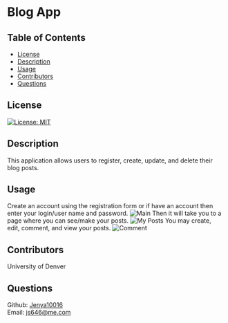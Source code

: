 # Blog App

## Table of Contents

- [License](#license)
- [Description](#description)
- [Usage](#instructions)
- [Contributors](#contributors)
- [Questions](#questions)

## License

[![License: MIT](https://img.shields.io/badge/License-MIT-yellow.svg)](https://opensource.org/licenses/MIT)

## Description

This application allows users to register, create, update, and delete their blog posts.

## Usage

Create an account using the registration form or if have an account then enter your login/user name and password.
![Main](./img/main.png)
Then it will take you to a page where you can see/make your posts.
![My Posts](./img/yours.png)
You may create, edit, comment, and view your posts.
![Comment](./img/comment.png)

## Contributors

University of Denver

## Questions

Github: [Jenya10016](https://github.com/Jenya10016) <br>
Email: js646@me.com

